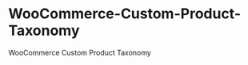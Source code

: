 WooCommerce-Custom-Product-Taxonomy
===================================

WooCommerce Custom Product Taxonomy
